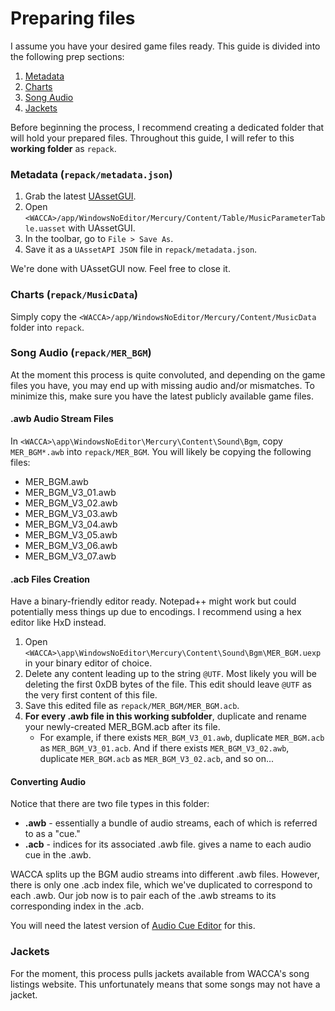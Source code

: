 # Preparing files
I assume you have your desired game files ready. This guide is divided into the following prep sections:

1. [Metadata](###Metadata)
2. [Charts](###Charts)
3. [Song Audio](###Song%20Audio)
4. [Jackets](###Jackets)

Before beginning the process, I recommend creating a dedicated folder that will hold your prepared files. Throughout this guide, I will refer to this **working folder** as `repack`.

### Metadata (`repack/metadata.json`)
1. Grab the latest [UAssetGUI](https://github.com/atenfyr/UAssetGUI).
2. Open `<WACCA>/app/WindowsNoEditor/Mercury/Content/Table/MusicParameterTable.uasset` with UAssetGUI.
3. In the toolbar, go to `File > Save As`.
4. Save it as a `UAssetAPI JSON` file in `repack/metadata.json`.

We're done with UAssetGUI now. Feel free to close it.

### Charts (`repack/MusicData`)
Simply copy the `<WACCA>/app/WindowsNoEditor/Mercury/Content/MusicData` folder into `repack`.

### Song Audio (`repack/MER_BGM`)
At the moment this process is quite convoluted, and depending on the game files you have, you may end up with missing audio and/or mismatches. To minimize this, make sure you have the latest publicly available game files.

#### .awb Audio Stream Files
In `<WACCA>\app\WindowsNoEditor\Mercury\Content\Sound\Bgm`, copy `MER_BGM*.awb` into `repack/MER_BGM`. You will likely be copying the following files:
- MER_BGM.awb
- MER_BGM_V3_01.awb
- MER_BGM_V3_02.awb
- MER_BGM_V3_03.awb
- MER_BGM_V3_04.awb
- MER_BGM_V3_05.awb
- MER_BGM_V3_06.awb
- MER_BGM_V3_07.awb

#### .acb Files Creation
Have a binary-friendly editor ready. Notepad++ might work but could potentially mess things up due to encodings. I recommend using a hex editor like HxD instead.

1. Open `<WACCA>\app\WindowsNoEditor\Mercury\Content\Sound\Bgm\MER_BGM.uexp` in your binary editor of choice.
2. Delete any content leading up to the string `@UTF`. Most likely you will be deleting the first 0xDB bytes of the file. This edit should leave `@UTF` as the very first content of this file.
3. Save this edited file as `repack/MER_BGM/MER_BGM.acb`.
4. **For every .awb file in this working subfolder**, duplicate and rename your newly-created MER_BGM.acb after its file.
	- For example, if there exists `MER_BGM_V3_01.awb`, duplicate `MER_BGM.acb` as `MER_BGM_V3_01.acb`. And if there exists `MER_BGM_V3_02.awb`, duplicate `MER_BGM.acb` as `MER_BGM_V3_02.acb`, and so on...

#### Converting Audio
Notice that there are two file types in this folder:
- **.awb** - essentially a bundle of audio streams, each of which is referred to as a "cue."
- **.acb** - indices for its associated .awb file. gives a name to each audio cue in the .awb.

WACCA splits up the BGM audio streams into different .awb files. However, there is only one .acb index file, which we've duplicated to correspond to each .awb. Our job now is to pair each of the .awb streams to its corresponding index in the .acb.

You will need the latest version of [Audio Cue Editor](https://github.com/LazyBone152/ACE) for this.


### Jackets
For the moment, this process pulls jackets available from WACCA's song listings website. This unfortunately means that some songs may not have a jacket.

